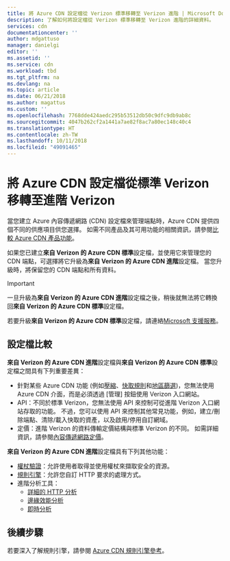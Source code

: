 ```yaml
---
title: 將 Azure CDN 設定檔從 Verizon 標準移轉至 Verizon 進階 | Microsoft Docs
description: 了解如何將設定檔從 Verizon 標準移轉至 Verizon 進階的詳細資料。
services: cdn
documentationcenter: ''
author: mdgattuso
manager: danielgi
editor: ''
ms.assetid: ''
ms.service: cdn
ms.workload: tbd
ms.tgt_pltfrm: na
ms.devlang: na
ms.topic: article
ms.date: 06/21/2018
ms.author: magattus
ms.custom: ''
ms.openlocfilehash: 7768dde424aedc295b53512db50c9dfc9db9ab8c
ms.sourcegitcommit: 4047b262cf2a1441a7ae82f8ac7a80ec148c40c4
ms.translationtype: HT
ms.contentlocale: zh-TW
ms.lasthandoff: 10/11/2018
ms.locfileid: "49091465"
---
```

# <a name="migrate-an-azure-cdn-profile-from-standard-verizon-to-premium-verizon"></a>將 Azure CDN 設定檔從標準 Verizon 移轉至進階 Verizon

當您建立 Azure 內容傳遞網路 (CDN) 設定檔來管理端點時，Azure CDN 提供四個不同的供應項目供您選擇。 如需不同產品及其可用功能的相關資訊，請參閱[比較 Azure CDN 產品功能](cdn-features.md)。

如果您已建立**來自 Verizon 的 Azure CDN 標準**設定檔，並使用它來管理您的 CDN 端點，可選擇將它升級為**來自 Verizon 的 Azure CDN 進階**設定檔。 當您升級時，將保留您的 CDN 端點和所有資料。 

> [!IMPORTANT]
> 一旦升級為**來自 Verizon 的 Azure CDN 進階**設定檔之後，稍後就無法將它轉換回**來自 Verizon 的 Azure CDN 標準**設定檔。
> 

若要升級**來自 Verizon 的 Azure CDN 標準**設定檔，請連絡[Microsoft 支援服務](https://azure.microsoft.com/support/options/)。

## <a name="profile-comparison"></a>設定檔比較
**來自 Verizon 的 Azure CDN 進階**設定檔與**來自 Verizon 的 Azure CDN 標準**設定檔之間具有下列重要差異：
- 針對某些 Azure CDN 功能 (例如[壓縮](cdn-improve-performance.md)、[快取規則](cdn-caching-rules.md)和[地區篩選](cdn-restrict-access-by-country.md))，您無法使用 Azure CDN 介面，而是必須透過 [管理] 按鈕使用 Verizon 入口網站。
- API：不同於標準 Verizon，您無法使用 API 來控制可從進階 Verizon 入口網站存取的功能。 不過，您可以使用 API 來控制其他常見功能，例如，建立/刪除端點、清除/載入快取的資產，以及啟用/停用自訂網域。
- 定價：進階 Verizon 的資料傳輸定價結構與標準 Verizon 的不同。 如需詳細資訊，請參閱[內容傳遞網路定價](https://azure.microsoft.com/pricing/details/cdn/)。

**來自 Verizon 的 Azure CDN 進階**設定檔具有下列其他功能：
- [權杖驗證](cdn-token-auth.md)：允許使用者取得並使用權杖來擷取安全的資源。
- [規則引擎](cdn-rules-engine.md)：允許您自訂 HTTP 要求的處理方式。
- 進階分析工具：
   - [詳細的 HTTP 分析](cdn-advanced-http-reports.md)
   - [邊緣效能分析](cdn-edge-performance.md)
   - [即時分析](cdn-real-time-alerts.md)


## <a name="next-steps"></a>後續步驟
若要深入了解規則引擎，請參閱 [Azure CDN 規則引擎參考](cdn-rules-engine-reference.md)。

